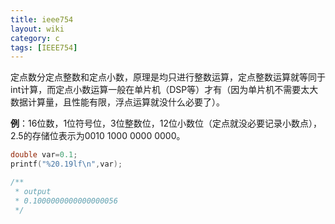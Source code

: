 ```yaml
---
title: ieee754
layout: wiki
category: c
tags: [IEEE754]
---
```



定点数分定点整数和定点小数，原理是均只进行整数运算，定点整数运算就等同于int计算，而定点小数运算一般在单片机（DSP等）才有（因为单片机不需要太大数据计算量，且性能有限，浮点运算就没什么必要了）。

**例**：16位数，1位符号位，3位整数位，12位小数位（定点就没必要记录小数点），2.5的存储位表示为0010 1000 0000 0000。

~~~C
double var=0.1;
printf("%20.19lf\n",var);

/**
 * output
 * 0.1000000000000000056
 */
~~~